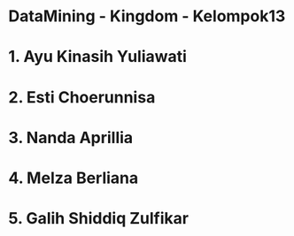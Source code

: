 # DataMining - Kingdom - Kelompok13

# 1. Ayu Kinasih Yuliawati
# 2. Esti Choerunnisa
# 3. Nanda Aprillia
# 4. Melza Berliana
# 5. Galih Shiddiq Zulfikar
